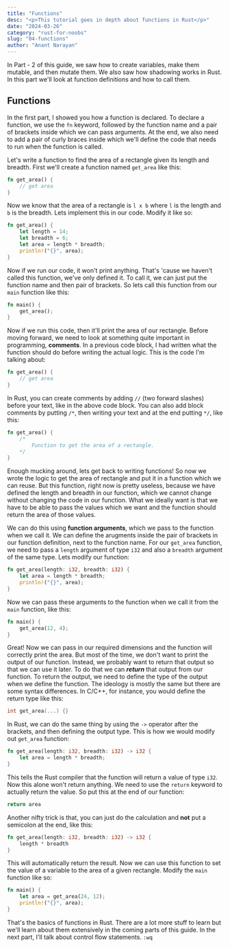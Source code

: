 ```yaml
---
title: "Functions"
desc: "<p>This tutorial goes in depth about functions in Rust</p>"
date: "2024-03-26"
category: "rust-for-noobs"
slug: "04-functions"
author: "Anant Narayan"
---
```


In Part - 2 of this guide, we saw how to create variables, make them mutable, and then mutate them. We also saw how shadowing works in Rust. In this part we'll look at function definitions and how to call them.

## Functions
In the first part, I showed you how a function is declared. To declare a function, we use the `fn` keyword, followed by the function name and a pair of brackets inside which we can pass arguments. At the end, we also need to add a pair of curly braces inside which we'll define the code that needs to run when the function is called.

Let's write a function to find the area of a rectangle given its length and breadth. First we'll create a function named `get_area` like this:
```rust
fn get_area() {
    // get area
}
```

Now we know that the area of a rectangle is `l x b` where `l` is the length and `b` is the breadth. Lets implement this in our code. Modify it like so:
```rust
fn get_area() {
    let length = 14;
    let breadth = 6;
    let area = length * breadth;
    println!("{}", area);
}
```
Now if we run our code, it won't print anything. That's 'cause we haven't called this function, we've only defined it. To call it, we can just put the function name and then pair of brackets. So lets call this function from our `main` function like this:
```rust
fn main() {
    get_area();
}
```

Now if we run this code, then it'll print the area of our rectangle. Before moving forward, we need to look at something quite important in programming, **comments**. In a previous code block, I had written what the function should do before writing the actual logic. This is the code I'm talking about:
```rust
fn get_area() {
    // get area
}
```
In Rust, you can create comments by adding `//` (two forward slashes) before your text, like in the above code block. You can also add block comments by putting `/*`, then writing your text and at the end putting `*/`, like this:
```rust
fn get_area() {
    /*
        Function to get the area of a rectangle.
    */
}
```

Enough mucking around, lets get back to writing functions! So now we wrote the logic to get the area of rectangle and put it in a function which we can reuse. But this function, right now is pretty useless, because we have defined the length and breadth in our function, which we cannot change without changing the code in our function. What we ideally want is that we have to be able to pass the values which we want and the function should return the area of those values.

We can do this using **function arguments**, which we pass to the function when we call it. We can define the arugments inside the pair of brackets in our function definition, next to the function name. For our `get_area` function, we need to pass a `length` argument of type `i32` and also a `breadth` argument of the same type. Lets modify our function:
```rust
fn get_area(length: i32, breadth: i32) {
    let area = length * breadth;
    println!("{}", area);
}
```
Now we can pass these arguments to the function when we call it from the `main` function, like this:
```rust
fn main() {
    get_area(12, 4);
}
```

Great! Now we can pass in our required dimensions and the function will correctly print the area. But most of the time, we don't want to print the output of our function. Instead, we probably want to return that output so that we can use it later. To do that we can ***return*** that output from our function. To return the output, we need to define the type of the output when we define the function. The ideology is mostly the same but there are some syntax differences. In C/C++, for instance, you would define the return type like this:
```c
int get_area(...) {}
```
In Rust, we can do the same thing by using the `->` operator after the brackets, and then defining the output type. This is how we would modify out `get_area` function:
```rust
fn get_area(length: i32, breadth: i32) -> i32 {
    let area = length * breadth;
}
```
This tells the Rust compiler that the function will return a value of type `i32`. Now this alone won't return anything. We need to use the `return` keyword to actually return the value. So put this at the end of our function:
```rust
return area
```
Another nifty trick is that, you can just do the calculation and **not** put a semicolon at the end, like this:
```rust
fn get_area(length: i32, breadth: i32) -> i32 {
    length * breadth
}
```
This will automatically return the result. Now we can use this function to set the value of a variable to the area of a given rectangle. Modify the `main` function like so:
```rust
fn main() {
    let area = get_area(24, 12);
    println!("{}", area);
}
```
That's the basics of functions in Rust. There are a lot more stuff to learn but we'll learn about them extensively in the coming parts of this guide. In the next part, I'll talk about control flow statements. `:wq`
